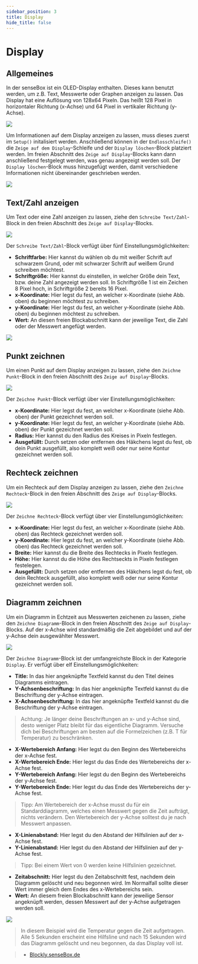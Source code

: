```yaml
---
sidebar_position: 3
title: Display
hide_title: false
---
```

# Display

## Allgemeines
In der senseBox ist ein OLED-Display enthalten. Dieses kann benutzt werden, um z.B. Text, Messwerte oder Graphen anzeigen zu lassen.
Das Display hat eine Auflösung von 128x64 Pixeln. Das heißt 128 Pixel in horizontaler Richtung (x-Achse) und 64 Pixel in vertikaler Richtung (y-Achse).

![](../../static/img/blockly-bilder/display/Display.png)

Um Informationen auf dem Display anzeigen zu lassen, muss dieses zuerst im `Setup()` initalisiert werden. Anschließend können in der `Endlosschleife()` die `Zeige auf dem Display`-Schleife und der `Display löschen`-Block platziert werden. Im freien Abschnitt des `Zeige auf Display`-Blocks kann dann anschließend festgelegt werden, was genau angezeigt werden soll. Der `Display löschen`-Block muss hinzugefügt werden, damit verschiedene Informationen nicht übereinander geschrieben werden.

![](../../static/img/blockly-bilder/display/blockly-display-1.svg)

## Text/Zahl anzeigen
Um Text oder eine Zahl anzeigen zu lassen, ziehe den `Schreibe Text/Zahl`-Block in den freien Abschnitt des `Zeige auf Display`-Blocks.

![](../../static/img/blockly-bilder/display/blockly-display-2.svg)

Der `Schreibe Text/Zahl`-Block verfügt über fünf Einstellungsmöglichkeiten:
* **Schriftfarbe:** Hier kannst du wählen ob du mit weißer Schrift auf schwarzem Grund, oder mit schwarzer Schrift auf weißem Grund schreiben möchtest.
* **Schriftgröße:** Hier kannst du einstellen, in welcher Größe dein Text, bzw. deine Zahl angezeigt werden soll. In Schriftgröße 1 ist ein Zeichen 8 Pixel hoch, in Schriftgröße 2 bereits 16 Pixel.
* **x-Koordinate:** Hier legst du fest, an welcher x-Koordinate (siehe Abb. oben) du beginnen möchtest zu schreiben.
* **y-Koordinate:** Hier legst du fest, an welcher y-Koordinate (siehe Abb. oben) du beginnen möchtest zu schreiben.
* **Wert:** An diesen freien Blockabschnitt kann der jeweilige Text, die Zahl oder der Messwert angefügt werden.

![](../../static/img/blockly-bilder/display/blockly-display-3.svg)

## Punkt zeichnen
Um einen Punkt auf dem Display anzeigen zu lassen, ziehe den `Zeichne Punkt`-Block in den freien Abschnitt des `Zeige auf Display`-Blocks.

![](../../static/img/blockly-bilder/display/blockly-display-4.svg)

Der `Zeichne Punkt`-Block verfügt über vier Einstellungsmöglichkeiten:
* **x-Koordinate:** Hier legst du fest, an welcher x-Koordinate (siehe Abb. oben) der Punkt gezeichnet werden soll.
* **y-Koordinate:** Hier legst du fest, an welcher y-Koordinate (siehe Abb. oben) der Punkt gezeichnet werden soll.
* **Radius:**  Hier kannst du den Radius des Kreises in Pixeln festlegen.
* **Ausgefüllt:** Durch setzen oder entfernen des Häkchens legst du fest, ob dein Punkt ausgefüllt, also komplett weiß oder nur seine Kontur gezeichnet werden soll.

## Rechteck zeichnen
Um ein Rechteck auf dem Display anzeigen zu lassen, ziehe den `Zeichne Rechteck`-Block in den freien Abschnitt des `Zeige auf Display`-Blocks.

![](../../static/img/blockly-bilder/display/blockly-display-5.svg)

Der `Zeichne Rechteck`-Block verfügt über vier Einstellungsmöglichkeiten:
* **x-Koordinate:** Hier legst du fest, an welcher x-Koordinate (siehe Abb. oben) das Rechteck gezeichnet werden soll.
* **y-Koordinate:** Hier legst du fest, an welcher y-Koordinate (siehe Abb. oben) das Rechteck gezeichnet werden soll.
* **Breite:**  Hier kannst du die Breite des Rechtecks in Pixeln festlegen.
* **Höhe:**  Hier kannst du die Höhe des Rechtseckts in Pixeln festlegen festelegen.
* **Ausgefüllt:** Durch setzen oder entfernen des Häkchens legst du fest, ob dein Rechteck ausgefüllt, also komplett weiß oder nur seine Kontur gezeichnet werden soll.

## Diagramm zeichnen
Um ein Diagramm in Echtzeit aus Messwerten zeichenen zu lassen, ziehe den `Zeichne Diagramm`-Block in den freien Abschnitt des `Zeige auf Display`-Blocks. Auf der x-Achse wird standardmäßig die Zeit abgebildet und auf der y-Achse dein ausgewählter Messwert.

![](../../static/img/blockly-bilder/display/blockly-display-6.svg)

Der `Zeichne Diagramm`-Block ist der umfangreichste Block in der Kategorie `Display`. Er verfügt über elf Einstellungsmöglichkeiten:
* **Title:** In das hier angeknüpfte Textfeld kannst du den Titel deines Diagramms eintragen.
* **Y-Achsenbeschriftung:** In das hier angeknüpfte Textfeld kannst du die Beschriftung der y-Achse eintragen.
* **X-Achsenbeschriftung:** In das hier angeknüpfte Textfeld kannst du die Beschriftung der y-Achse eintragen.

> Achtung: Je länger deine Beschriftungen an x- und y-Achse sind, desto weniger Platz bleibt für das eigentliche Diagramm. Versuche dich bei Beschriftungen am besten auf die Formelzeichen (z.B. T für Temperatur) zu beschränken.

* **X-Wertebereich Anfang:**  Hier legst du den Beginn des Wertebereichs der x-Achse fest.
* **X-Wertebereich Ende:** Hier legst du das Ende des Wertebereichs der x-Achse fest.
* **Y-Wertebereich Anfang:** Hier legst du den Beginn des Wertebereichs der y-Achse fest.
* **Y-Wertebereich Ende:** Hier legst du das Ende des Wertebereichs der y-Achse fest.

> Tipp: Am Wertebereich der x-Achse musst du für ein Standarddiagramm, welches einen Messwert gegen die Zeit aufträgt, nichts verändern. Den Wertebereich der y-Achse solltest du je nach Messwert anpassen.

* **X-Linienabstand:** Hier legst du den Abstand der Hilfslinien auf der x-Achse fest.
* **Y-Linienabstand:** Hier legst du den Abstand der Hilfslinien auf der y-Achse fest.

> Tipp: Bei einem Wert von 0 werden keine Hilfslinien gezeichnet.

* **Zeitabschnitt:** Hier legst du den Zeitabschnitt fest, nachdem dein Diagramm gelöscht und neu begonnen wird. Im Normalfall sollte dieser Wert immer gleich dem Endes des x-Wertebereichs sein.
* **Wert:** An diesem freien Blockabschnitt kann der jeweilige Sensor angeknüpft werden, dessen Messwert auf der y-Achse aufgetragen werden soll.

![](../../static/img/blockly-bilder/display/blockly-display-7.svg)
> In diesem Beispiel wird die Temperatur gegen die Zeit aufgetragen. Alle 5 Sekunden erscheint eine Hilfsline und nach 15 Sekunden wird das Diagramm gelöscht und neu begonnen, da das Display voll ist.


> - [Blockly.senseBox.de](https://blockly.sensebox.de/)